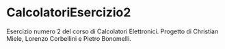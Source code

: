 # CalcolatoriEsercizio2
Esercizio numero 2 del corso di Calcolatori Elettronici.
Progetto di Christian Miele, Lorenzo Corbellini e Pietro Bonomelli.
